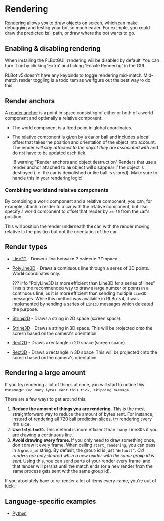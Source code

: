 # Rendering

Rendering allows you to draw objects on screen, which can make debugging and testing your bot so much easier. For example, you could draw the predicted ball path, or draw where the bot wants to go.

## Enabling & disabling rendering

When installing the RLBotGUI, rendering will be disabled by default. You can turn it on by clicking 'Extra' and ticking 'Enable Rendering' in the GUI.

RLBot v5 doesn't have any keybinds to toggle rendering mid-match. Mid-match render toggling is a todo item as we figure out the best way to do this.

## Render anchors

A [render anchor](https://github.com/RLBot/flatbuffers-schema/blob/main/rendering.fbs#L51-L61) is a point in space consisting of either or both of a world component and optionally a relative component:

- The world component is a fixed point in global coordinates.
- The relative component is given by a car or ball and includes a local offset that takes the position and orientation of the object into account. The render *will stay attached to the object they are associated with* and do not have to be updated each tick.

    !!! warning "Render anchors and object destruction"
        Renders that use a render anchor attached to an object will disappear if the object is destroyed (i.e. the car is demolished or the ball is scored).
        Make sure to handle this in your rendering logic!

### Combining world and relative components

By combining a world component and a relative component, you can, for example, attach a render to a car with the relative component, but also specify a world component to offset that render by `z=-50` from the car's position.

This will position the render underneath the car, with the render moving relative to the position but not the orientation of the car.

## Render types

- [Line3D](https://github.com/RLBot/flatbuffers-schema/blob/main/rendering.fbs#L63-L68) - Draws a line between 2 points in 3D space.
- [PolyLine3D](https://github.com/RLBot/flatbuffers-schema/blob/main/rendering.fbs#L70-L74) - Draws a continuous line through a series of 3D points. World coordinates only.

    ??? info "PolyLine3D is more efficient than Line3D for a series of lines"
        This is the recommended way to draw a large number of points in a continuous line, as it is more efficient than sending multiple `Line3D` messages. While this method was available in RLBot v4, it was implemented by sending a series of `Line3D` messages which defeated the purpose.

- [String2D](https://github.com/RLBot/flatbuffers-schema/blob/main/rendering.fbs#L76-L96) - Draws a string in 2D space (screen space).
- [String3D](https://github.com/RLBot/flatbuffers-schema/blob/main/rendering.fbs#L98-L115) - Draws a string in 3D space. This will be projected onto the screen based on the camera's orientation.
- [Rect2D](https://github.com/RLBot/flatbuffers-schema/blob/main/rendering.fbs#L117-L134) - Draws a rectangle in 2D space (screen space).
- [Rect3D](https://github.com/RLBot/flatbuffers-schema/blob/main/rendering.fbs#L136-L151) - Draws a rectangle in 3D space. This will be projected onto the screen based on the camera's orientation.

## Rendering a large amount

If you try rendering a lot of things at once, you will start to notice this message:
`Too many bytes sent this tick, skipping message`

There are a few ways to get around this.

1. **Reduce the amount of things you are rendering.**
    This is the most straightforward way to reduce the amount of bytes sent.
    For instance, instead of rendering all 720 ball prediction slices, try rendering every 4th slice.
2. **Use `PolyLine3D`.**
    This method is more efficient than many Line3Ds if you are drawing a continuous line.
3. **Avoid drawing every frame.**
    If you only need to draw something once, don't draw it every frame.
    When calling `start_rendering`, you can pass in a `group_id` string.
    By default, the group id is just `"default"`.
    _Old renders are only cleared when a new render with the same group id is sent._
    Using this, you can send parts of your render every frame, and that render will persist until the match ends (or a new render from the same process gets sent with the same group id).

If you absolutely have to re-render a lot of items every frame, you're out of luck.

## Language-specific examples

- [Python](https://github.com/RLBot/python-interface/wiki/Rendering)
